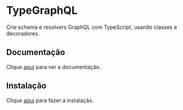 # TypeGraphQL

Crie schema e resolvers GraphQL com TypeScript, usando classes e decoradores.

## Documentação

Clique [aqui](https://github.com/MichalLytek/type-graphql) para ver a documentação.

## Instalação

Clique [aqui](https://www.npmjs.com/package/type-graphql) para fazer a instalação.
